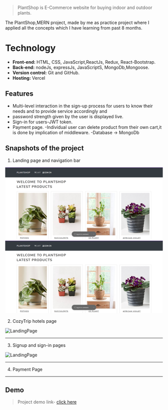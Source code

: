 

<br>

> PlantShop is E-Commerce website for buying indoor and outdoor plants.

The PlantShop,MERN project, made by me as practice project where I applied all the concepts which I have learning from past 8 months.




  
# Technology

- **Front-end:** HTML, CSS, JavaScript,ReactJs, Redux, React-Bootstrap.
- **Back-end:** nodeJs, expressJs, JavaScriptS, MongoDb,Mongoose.
- **Version control:** Git and GitHub.
- **Hosting:** Vercel

  
## Features


- Multi-level interaction in the sign-up process for users to
know their needs and to provide service accordingly and
- password strength given by the user is displayed live.
- Sign-in for users-JWT token.
- Payment page.
-Individual user can delete product from their own cart,it is done by implication of middleware.
-Database -> MongoDb

## Snapshots of the project

1. Landing page and navigation bar

![LandingPage](/plant1.png)
<img src="/plant1.png"/>

2. CozyTrip hotels page

![LandingPage](Frontend/src/Assects/readme/header.png)
*******************************************************************************

3. Signup and sign-in pages
    

![LandingPage](Frontend/src/Assects/readme/login.png)
*******************************************************************************

4. Payment Page
    

*******************************************************************************




 
## Demo

>Project demo link- 
<a href="https://frotend-shvaniawsthi001-gmailcom.vercel.app/">click here</a>


  










